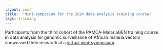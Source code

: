 ```yaml
---
layout: post
title:  "Mini-symposium for the 2024 data analysis training course"
tags: training
---
```


Participants from the third cohort of the PAMCA-MalariaGEN training course in data analysis for genomic surveillance of African malaria vectors showcased their research at a [virtual mini-symposium](https://www.linkedin.com/posts/malariagen_its-exciting-to-see-malaria-genomics-capacity-activity-7244760095182524416-63Jo/?utm_source=share&utm_medium=member_desktop).
